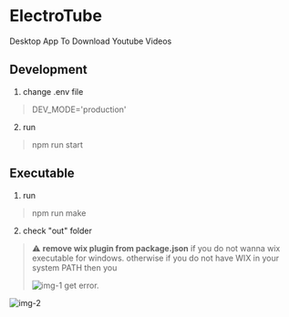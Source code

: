 # ElectroTube
Desktop App To Download Youtube Videos


## Development
1. change .env file
> DEV_MODE='production'
2. run
> npm run start

## Executable
1. run
> npm run make
2. check "out" folder


> :warning: **remove wix plugin from package.json** if you do not wanna wix executable for windows. otherwise if you do not have WIX in your system PATH then you
>
> ![img-1](https://github.com/ElsevarAsadov/ElectroTube/assets/125838640/f2c98260-08af-4b8a-a1b3-4e2406955104)
get error.

![img-2](https://github.com/ElsevarAsadov/ElectroTube/assets/125838640/64bf80a7-6e8a-42ab-8d90-a600fa89e301)
